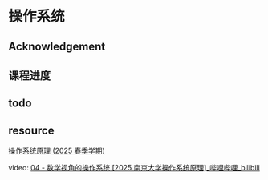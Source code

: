 # 操作系统

## Acknowledgement

## 课程进度

## todo


## resource
[操作系统原理 (2025 春季学期)](https://jyywiki.cn/OS/2025/)

video: [04 - 数学视角的操作系统 [2025 南京大学操作系统原理]_哔哩哔哩_bilibili](https://www.bilibili.com/video/BV1YR9AY3EyS?spm_id_from=333.788.videopod.sections&vd_source=8b7a5460b512357b2cf80ce1cefc69f5)